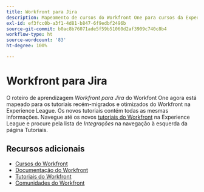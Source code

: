 ```yaml
---
title: Workfront para Jira
description: Mapeamento de cursos do Workfront One para cursos da Experience League
exl-id: ef3fcc0b-a3f1-4d81-b847-6f9edbf2496b
source-git-commit: b0ac8b76071ade5f59b51060d2af3909c740c8b4
workflow-type: ht
source-wordcount: '83'
ht-degree: 100%

---
```


# Workfront para Jira

O roteiro de aprendizagem *Workfront para Jira* do Workfont One agora está mapeado para os tutoriais recém-migrados e otimizados do Workfront na Experience League. Os novos tutoriais contém todas as mesmas informações. Navegue até os novos [tutoriais do Workfront](https://experienceleague.adobe.com/docs/workfront-learn/tutorials-workfront/home.html?lang=pt-BR) na Experience League e procure pela lista de *Integrações* na navegação à esquerda da página Tutoriais.

## Recursos adicionais

* [Cursos do Workfront](https://experienceleague.adobe.com/?lang=pt-BR&amp;Solution=Workfront#courses)
* [Documentação do Workfront](https://experienceleague.adobe.com/docs/workfront.html?lang=pt-BR)
* [Tutoriais do Workfront](https://experienceleague.adobe.com/docs/workfront-learn/tutorials-workfront/home.html?lang=pt-BR)
* [Comunidades do Workfront](https://experienceleaguecommunities.adobe.com/t5/workfront/ct-p/workfront)
